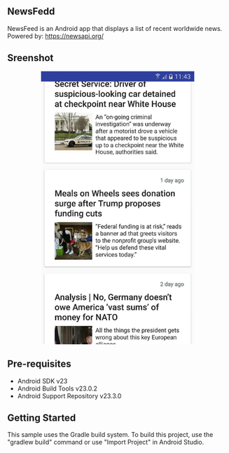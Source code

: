 NewsFedd
--------

NewsFeed is an Android app that displays a list of recent worldwide news.
Powered by: https://newsapi.org/


Sreenshot
---------
<p align="center">
  <img src="https://github.com/Ostap95/NewsFeed/blob/master/Screenshot/main.jpg" width="350"/>
</p>

Pre-requisites
--------------

- Android SDK v23
- Android Build Tools v23.0.2
- Android Support Repository v23.3.0


Getting Started
---------------

This sample uses the Gradle build system. To build this project, use the
"gradlew build" command or use "Import Project" in Android Studio.

